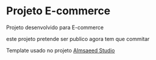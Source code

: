 # Projeto E-commerce

Projeto desenvolvido para E-commerce

este projeto pretende ser publico agora tem que commitar

Template usado no projeto [Almsaeed Studio](https://almsaeedstudio.com)
